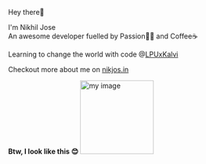 Hey there👋

I'm Nikhil Jose  
An awesome developer fuelled by Passion👨‍💻 and Coffee☕

Learning to change the world with code @[LPUxKalvi](https://www.lpu.in/hons/kalvi.php)

Checkout more about me on [nikjos.in](https://nikjos.in)

**Btw, I look like this 😊**
<img src="https://avatars.githubusercontent.com/u/57913645?v=4" alt="my image" width="150px">